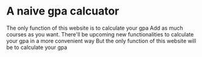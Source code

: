 # A naive gpa calcuator
The only function of this website is to calculate your gpa
Add as much courses as you want.
There'll be upcoming new functionalities to calculate your gpa in a more convenient way
But the only function of this website will be to calculate your gpa
